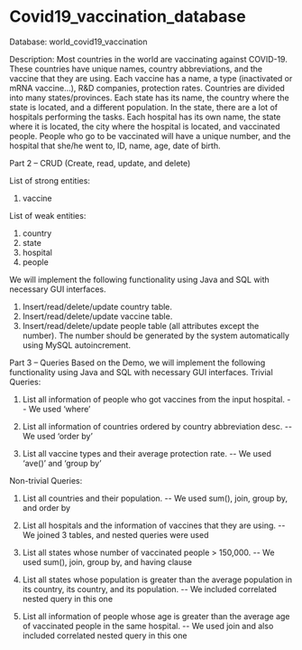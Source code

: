 # Covid19_vaccination_database
Database: world_covid19_vaccination

Description:
Most countries in the world are vaccinating against COVID-19. These countries have unique names, country abbreviations, and the vaccine that they are using. Each vaccine has a name, a type (inactivated or mRNA vaccine...), R&D companies, protection rates. Countries are divided into many states/provinces. Each state has its name, the country where the state is located, and a different population. In the state, there are a lot of hospitals performing the tasks. Each hospital has its own name, the state where it is located, the city where the hospital is located, and vaccinated people. People who go to be vaccinated will have a unique number, and the hospital that she/he went to, ID, name, age, date of birth.


Part 2 – CRUD (Create, read, update, and delete)

List of strong entities:
1. vaccine

List of weak entities:
1. country
2. state 
3. hospital
4. people

We will implement the following functionality using Java and SQL with necessary GUI interfaces.
1. Insert/read/delete/update country table.
2. Insert/read/delete/update vaccine table.
3. Insert/read/delete/update people table (all attributes except the number). The number should be generated by the system automatically using MySQL autoincrement.
 



Part 3 – Queries 
Based on the Demo, we will implement the following functionality using Java and SQL with necessary GUI interfaces.
Trivial Queries:

1. List all information of people who got vaccines from the input hospital. -- We used ‘where’

2. List all information of countries ordered by country abbreviation desc. -- We used ‘order by’

3. List all vaccine types and their average protection rate. -- We used ‘ave()’ and ‘group by’

Non-trivial Queries:

1. List all countries and their population. -- We used sum(), join, group by, and order by

2. List all hospitals and the information of vaccines that they are using. -- We joined 3 tables, and nested queries were used

3. List all states whose number of vaccinated people > 150,000. -- We used sum(), join, group by, and having clause

4. List all states whose population is greater than the average population in its country, its country, and its population. -- We included correlated nested query in this one

5. List all information of people whose age is greater than the average age of vaccinated people in the same hospital. -- We used join and also included correlated nested query in this one
